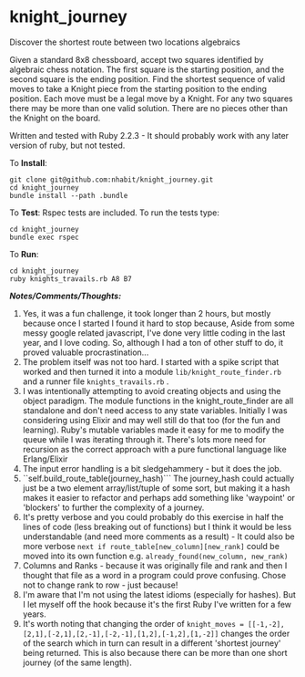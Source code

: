 # knight_journey
Discover the shortest route between two locations algebraics

Given a standard 8x8 chessboard, accept two squares identified by algebraic chess notation. The first square is the starting position, and the second square is the ending position. Find the shortest sequence of valid moves to take a Knight piece from the starting position to the ending position. Each move must be a legal move by a Knight. For any two squares there may be more than one valid solution. There are no pieces other than the Knight on the board.



Written and tested with Ruby 2.2.3 - It should probably work with any later version of ruby, but not tested.


To **Install**:
```
git clone git@github.com:nhabit/knight_journey.git
cd knight_journey
bundle install --path .bundle
```
To **Test**:
Rspec tests are included. To run the tests type:
```
cd knight_journey
bundle exec rspec
```

To **Run**:
```
cd knight_journey
ruby knights_travails.rb A8 B7
```

***Notes/Comments/Thoughts:***

1. Yes, it was a fun challenge, it took longer than 2 hours, but mostly because once I started I found it hard to stop because, Aside from some messy google related javascript, I've done very little coding in the last year, and I love coding. So, although I had a ton of other stuff to do, it proved valuable procrastination...
2. The problem itself was not too hard. I started with a spike script that worked and then turned it into a module ```lib/knight_route_finder.rb``` and a runner file ```knights_travails.rb``` .
3. I was intentionally attempting to avoid creating objects and using the object paradigm. The module functions in the knight_route_finder are all standalone and don't need access to any state variables. Initially I was considering using Elixir and may well still do that too (for the fun and learning). Ruby's mutable variables made it easy for me to modify the queue while I was iterating through it. There's lots more need for recursion as the correct approach with a pure functional language like Erlang/Elixir
4. The input error handling is a bit sledgehammery - but it does the job.
5. ``self.build_route_table(journey_hash)```
The journey_hash could actually just be a two element array/list/tuple of some sort, but making it a hash makes it easier to refactor and perhaps add something like 'waypoint' or 'blockers' to further the complexity of a journey.
6. It's pretty verbose and you could probably do this exercise in half the lines of code (less breaking out of functions) but I think it would be less understandable (and need more comments as a result)  - It could also be more verbose ```next if route_table[new_column][new_rank]``` could be moved into its own function e.g. ```already_found(new_column, new_rank)```
7. Columns and Ranks - because it was originally file and rank and then I thought that file as a word in a program could prove confusing. Chose not to change rank to row - just because!
8. I'm aware that I'm not using the latest idioms (especially for hashes). But I let myself off the hook because it's the first Ruby I've written for a few years.
9. It's worth noting that changing the order of ```knight_moves = [[-1,-2],[2,1],[-2,1],[2,-1],[-2,-1],[1,2],[-1,2],[1,-2]]``` changes the order of the search which in turn can result in a different 'shortest journey' being returned. This is also because there can be more than one short journey (of the same length).



